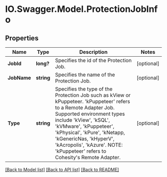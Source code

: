# IO.Swagger.Model.ProtectionJobInfo
## Properties

Name | Type | Description | Notes
------------ | ------------- | ------------- | -------------
**JobId** | **long?** | Specifies the id of the Protection Job. | [optional] 
**JobName** | **string** | Specifies the name of the Protection Job. | [optional] 
**Type** | **string** | Specifies the type of the Protection Job such as kView or kPuppeteer. &#39;kPuppeteer&#39; refers to a Remote Adapter Job. Supported environment types include &#39;kView&#39;, &#39;kSQL&#39;, &#39;kVMware&#39;, &#39;kPuppeteer&#39;, &#39;kPhysical&#39;, &#39;kPure&#39;, &#39;kNetapp, &#39;kGenericNas, &#39;kHyperV&#39;, &#39;kAcropolis&#39;, &#39;kAzure&#39;. NOTE: &#39;kPuppeteer&#39; refers to Cohesity&#39;s Remote Adapter. | [optional] 

[[Back to Model list]](../README.md#documentation-for-models) [[Back to API list]](../README.md#documentation-for-api-endpoints) [[Back to README]](../README.md)

